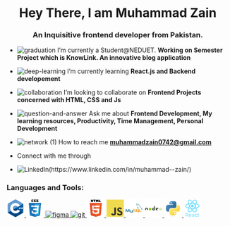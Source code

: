 <h1 align="center">Hey There, I am Muhammad Zain</h1>
<h3 align="center">An Inquisitive frontend developer from Pakistan.</h3>

- ![graduation](https://user-images.githubusercontent.com/104026725/236287356-745ac9f2-8651-4672-9d44-283cf9f52fd3.png)
 I’m currently a Student@NEDUET. **Working on Semester Project which is KnowLink. An innovative blog application**

- ![deep-learning](https://user-images.githubusercontent.com/104026725/236287541-6db856a1-7984-4598-b73d-8d473bdf6d51.png)
 I’m currently learning **React.js and Backend developement**

- ![collaboration](https://user-images.githubusercontent.com/104026725/236287701-eb7091d5-79a0-4425-a729-1e74849e04e4.png)
 I’m looking to collaborate on **Frontend Projects concerned with HTML, CSS and Js**

- ![question-and-answer](https://user-images.githubusercontent.com/104026725/236287813-5b9585e9-66be-4ef6-b64c-934fcf2ee201.png)
 Ask me about **Frontend Development, My learning resources, Productivity, Time Management, Personal Development**

-  ![network (1)](https://user-images.githubusercontent.com/104026725/236288092-f5bf1aa8-f837-4d8d-8fd2-4e39ae4d4553.png)
How to reach me **muhammadzain0742@gmail.com**


- Connect with me through
- ![LinkedIn(https://www.linkedin.com/in/muhammad--zain/)](https://img.shields.io/badge/linkedin-%230077B5.svg?style=for-the-badge&logo=linkedin&logoColor=white)


</p>

<h3 align="left">Languages and Tools:</h3>
<p align="left"> <a href="https://www.w3schools.com/cpp/" target="_blank" rel="noreferrer"> <img src="https://raw.githubusercontent.com/devicons/devicon/master/icons/cplusplus/cplusplus-original.svg" alt="cplusplus" width="40" height="40"/> </a> <a href="https://www.w3schools.com/css/" target="_blank" rel="noreferrer"> <img src="https://raw.githubusercontent.com/devicons/devicon/master/icons/css3/css3-original-wordmark.svg" alt="css3" width="40" height="40"/> </a> <a href="https://www.figma.com/" target="_blank" rel="noreferrer"> <img src="https://www.vectorlogo.zone/logos/figma/figma-icon.svg" alt="figma" width="40" height="40"/> </a> <a href="https://git-scm.com/" target="_blank" rel="noreferrer"> <img src="https://www.vectorlogo.zone/logos/git-scm/git-scm-icon.svg" alt="git" width="40" height="40"/> </a> <a href="https://www.w3.org/html/" target="_blank" rel="noreferrer"> <img src="https://raw.githubusercontent.com/devicons/devicon/master/icons/html5/html5-original-wordmark.svg" alt="html5" width="40" height="40"/> </a> <a href="https://developer.mozilla.org/en-US/docs/Web/JavaScript" target="_blank" rel="noreferrer"> <img src="https://raw.githubusercontent.com/devicons/devicon/master/icons/javascript/javascript-original.svg" alt="javascript" width="40" height="40"/> </a> <a href="https://www.mysql.com/" target="_blank" rel="noreferrer"> <img src="https://raw.githubusercontent.com/devicons/devicon/master/icons/mysql/mysql-original-wordmark.svg" alt="mysql" width="40" height="40"/> </a> <a href="https://nodejs.org" target="_blank" rel="noreferrer"> <img src="https://raw.githubusercontent.com/devicons/devicon/master/icons/nodejs/nodejs-original-wordmark.svg" alt="nodejs" width="40" height="40"/> </a> <a href="https://www.python.org" target="_blank" rel="noreferrer"> <img src="https://raw.githubusercontent.com/devicons/devicon/master/icons/python/python-original.svg" alt="python" width="40" height="40"/> </a> <a href="https://reactjs.org/" target="_blank" rel="noreferrer"> <img src="https://raw.githubusercontent.com/devicons/devicon/master/icons/react/react-original-wordmark.svg" alt="react" width="40" height="40"/> </a> </p>
